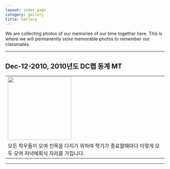 ```yaml
---
layout: index_page
category: gallery
title: Gallery
---
```


We are collecting photos of our memories of our time together here. This is where we will permanently store memorable photos to remember our classmates. 

<hr>

## Dec-12-2010, 2010년도 DC랩 동계 MT
<table>
<tr> <td>
<a href="https://user-images.githubusercontent.com/82404/285234508-51101c91-a847-43cc-912e-911784c24ff1.png" target=_blank>
<img src="https://user-images.githubusercontent.com/82404/285234508-51101c91-a847-43cc-912e-911784c24ff1.png" align='left' height="200" />
</td></tr>
<tr> <td>
모든 학우들이 모여 친목을 다지기 위하여 학기가 종료할때마다 이렇게 모두 모여
저녁에회식 자리를 가집니다. 
</td></tr>
</table>
<hr>

